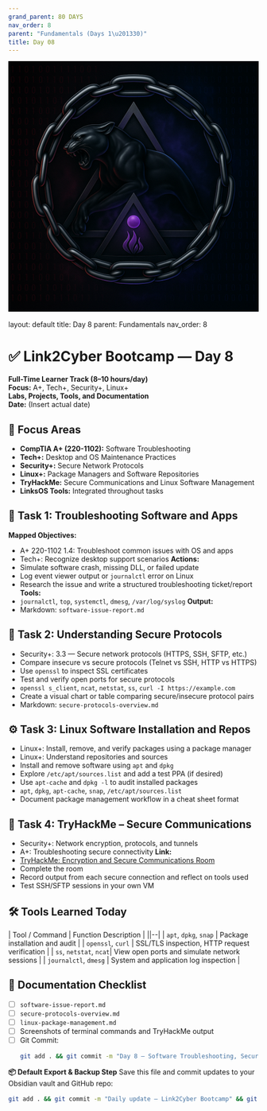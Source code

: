 ```yaml
---
grand_parent: 80 DAYS
nav_order: 8
parent: "Fundamentals (Days 1\u201330)"
title: Day 08
---
```

![Panther Icon](/assets/icons/icon-cyber-panther.png)

layout: default
title: Day 8
parent: Fundamentals
nav_order: 8

# ✅ Link2Cyber Bootcamp — Day 8
**Full-Time Learner Track (8–10 hours/day)**  
**Focus:** A+, Tech+, Security+, Linux+  
**Labs, Projects, Tools, and Documentation**  
**Date:** (Insert actual date)
## 🧩 Focus Areas
- **CompTIA A+ (220-1102):** Software Troubleshooting  
- **Tech+:** Desktop and OS Maintenance Practices  
- **Security+:** Secure Network Protocols  
- **Linux+:** Package Managers and Software Repositories  
- **TryHackMe:** Secure Communications and Linux Software Management  
- **LinksOS Tools:** Integrated throughout tasks
## 🧰 Task 1: Troubleshooting Software and Apps
**Mapped Objectives:**  
- A+ 220-1102 1.4: Troubleshoot common issues with OS and apps  
- Tech+: Recognize desktop support scenarios
**Actions:**  
- Simulate software crash, missing DLL, or failed update  
- Log event viewer output or `journalctl` error on Linux  
- Research the issue and write a structured troubleshooting ticket/report
**Tools:**  
- `journalctl`, `top`, `systemctl`, `dmesg`, `/var/log/syslog`
**Output:**  
- Markdown: `software-issue-report.md`
## 🔐 Task 2: Understanding Secure Protocols
- Security+: 3.3 — Secure network protocols (HTTPS, SSH, SFTP, etc.)
- Compare insecure vs secure protocols (Telnet vs SSH, HTTP vs HTTPS)  
- Use `openssl` to inspect SSL certificates  
- Test and verify open ports for secure protocols
- `openssl s_client`, `ncat`, `netstat`, `ss`, `curl -I https://example.com`
- Create a visual chart or table comparing secure/insecure protocol pairs  
- Markdown: `secure-protocols-overview.md`
## ⚙️ Task 3: Linux Software Installation and Repos
- Linux+: Install, remove, and verify packages using a package manager  
- Linux+: Understand repositories and sources
- Install and remove software using `apt` and `dpkg`  
- Explore `/etc/apt/sources.list` and add a test PPA (if desired)  
- Use `apt-cache` and `dpkg -l` to audit installed packages
- `apt`, `dpkg`, `apt-cache`, `snap`, `/etc/apt/sources.list`
- Document package management workflow in a cheat sheet format
## 🧪 Task 4: TryHackMe – Secure Communications
- Security+: Network encryption, protocols, and tunnels  
- A+: Troubleshooting secure connectivity
**Link:**  
- [TryHackMe: Encryption and Secure Communications Room](https://tryhackme.com/room/introtoencryption)
- Complete the room  
- Record output from each secure connection and reflect on tools used  
- Test SSH/SFTP sessions in your own VM
## 🛠️ Tools Learned Today
| Tool / Command         | Function Description                             |
||--|
| `apt`, `dpkg`, `snap`  | Package installation and audit                   |
| `openssl`, `curl`      | SSL/TLS inspection, HTTP request verification    |
| `ss`, `netstat`, `ncat`| View open ports and simulate network sessions    |
| `journalctl`, `dmesg`  | System and application log inspection            |
## 📁 Documentation Checklist
- [ ] `software-issue-report.md`  
- [ ] `secure-protocols-overview.md`  
- [ ] `linux-package-management.md`  
- [ ] Screenshots of terminal commands and TryHackMe output  
- [ ] Git Commit:
  ```bash
  git add . && git commit -m "Day 8 – Software Troubleshooting, Secure Protocols, and Package Management" && git push origin main
  ```
**📦 Default Export & Backup Step**
Save this file and commit updates to your Obsidian vault and GitHub repo:
```bash
git add . && git commit -m "Daily update – Link2Cyber Bootcamp" && git push origin main
```
